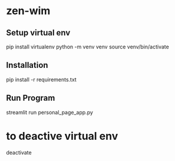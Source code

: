 # zen-wim
## Setup virtual env
pip install virtualenv
python -m venv venv
source venv/bin/activate

## Installation
<p>pip install -r requirements.txt</p>

## Run Program
<p>streamlit run personal_page_app.py</p>

# to deactive virtual env
deactivate